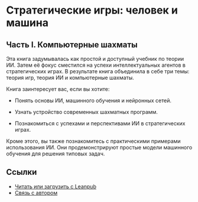 # Стратегические игры: человек и машина

## Часть I. Компьютерные шахматы

Эта книга задумывалась как простой и доступный учебник по теории ИИ. Затем её фокус сместился на успехи интеллектуальных агентов в стратегических играх. В результате книга объединила в себе три темы: теория игр, теория ИИ и компьютерные шахматы.

Книга заинтересует вас, если вы хотите:

* Понять основы ИИ, машинного обучения и нейронных сетей.

* Узнать устройство современных шахматных программ.

* Познакомиться с успехами и перспективами ИИ в стратегических играх.

Кроме этого, вы также познакомитесь с практическими примерами использования ИИ. Они продемонстрируют простые модели машинного обучения для решения типовых задач.

## Ссылки

* [Читать или загрузить с Leanpub](https://leanpub.com/ai-in-strategy-games)
* [Связь с автором](mailto:petrsum@gmail.com)
